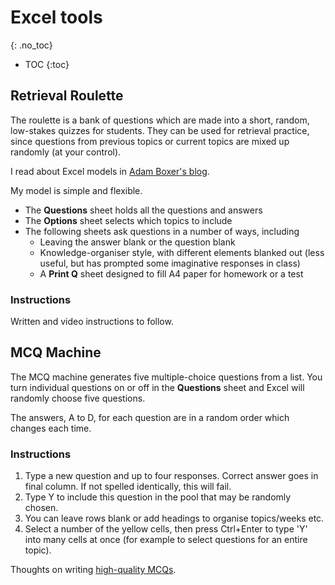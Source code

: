 # Excel tools
{: .no_toc}

- TOC
{:toc}


## Retrieval Roulette

The roulette is a bank of questions which are made into a short, random, low-stakes quizzes for students. They can be used for retrieval practice, since questions from previous topics or current topics are mixed up randomly (at your control).

I read about Excel models in [Adam Boxer's blog](https://achemicalorthodoxy.wordpress.com/2018/08/18/retrieval-roulettes/).

My model is simple and flexible.

* The **Questions** sheet holds all the questions and answers
* The **Options** sheet selects which topics to include
* The following sheets ask questions in a number of ways, including
	* Leaving the answer blank or the question blank
	* Knowledge-organiser style, with different elements blanked out (less useful, but has prompted some imaginative responses in class)
	* A **Print Q** sheet designed to fill A4 paper for homework or a test

### Instructions

Written and video instructions to follow.

## MCQ Machine

The MCQ machine generates five multiple-choice questions from a list. You turn individual questions on or off in the **Questions** sheet and Excel will randomly choose five questions.

The answers, A to D, for each question are in a random order which changes each time.

### Instructions

1. Type a new question and up to four responses. Correct answer goes in final column. If not spelled identically, this will fail.
2. Type Y to include this question in the pool that may be randomly chosen.
3. You can leave rows blank or add headings to organise topics/weeks etc.
4. Select a number of the yellow cells, then press Ctrl+Enter to type 'Y' into many cells at once (for example to select questions for an entire topic).


Thoughts on writing [high-quality MCQs](https://testing.byu.edu/handbooks/14%20Rules%20for%20Writing%20Multiple-Choice%20Questions.pdf).
